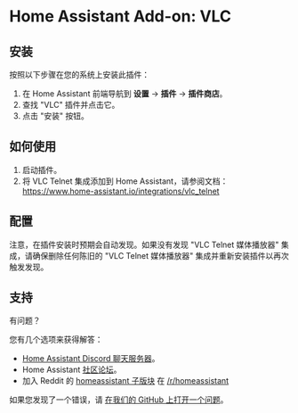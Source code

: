 # Home Assistant Add-on: VLC

## 安装

按照以下步骤在您的系统上安装此插件：

1. 在 Home Assistant 前端导航到 **设置** -> **插件** -> **插件商店**。
2. 查找 "VLC" 插件并点击它。
3. 点击 "安装" 按钮。

## 如何使用

1. 启动插件。
2. 将 VLC Telnet 集成添加到 Home Assistant，请参阅文档：
   <https://www.home-assistant.io/integrations/vlc_telnet>

## 配置

注意，在插件安装时预期会自动发现。如果没有发现 "VLC Telnet 媒体播放器" 集成，请确保删除任何陈旧的 "VLC Telnet 媒体播放器" 集成并重新安装插件以再次触发发现。

## 支持

有问题？

您有几个选项来获得解答：

- [Home Assistant Discord 聊天服务器][discord]。
- Home Assistant [社区论坛][forum]。
- 加入 Reddit 的 [homeassistant 子版块][reddit] 在 [/r/homeassistant][reddit]

如果您发现了一个错误，请 [在我们的 GitHub 上打开一个问题][issue]。

[discord]: https://discord.gg/c5DvZ4e
[forum]: https://community.home-assistant.io
[issue]: https://github.com/home-assistant/addons/issues
[reddit]: https://reddit.com/r/homeassistant